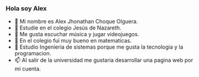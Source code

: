 ### Hola soy Alex

- 🔭 Mi nombre es Alex Jhonathan Choque Olguera.
- 🌱 Estudie en el colegio Jesús de Nazareth.
- 👯 Me gusta escuchar música y jugar videojuegos.
- 🤔 En el colegio fui muy bueno en matematicas.
- 💬 Estudio Ingenieria de sistemas porque me gusta la tecnologia y la programacion.
- 📫 Al salir de la universidad me gustaria desarrollar una pagina web por mi cuenta.
